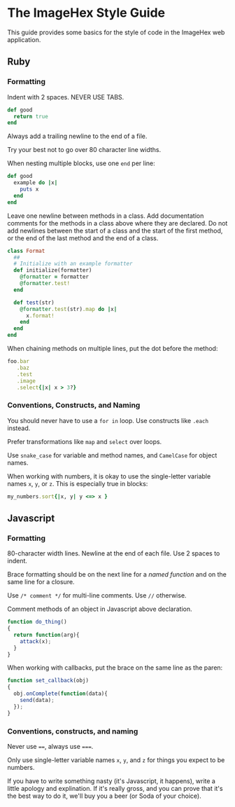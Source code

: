 The ImageHex Style Guide
========================
This guide provides some basics for the style of code in the ImageHex web
application.

## Ruby

### Formatting
Indent with 2 spaces. NEVER USE TABS.

````ruby
def good
  return true
end
````

Always add a trailing newline to the end of a file.

Try your best not to go over 80 character line widths.

When nesting multiple blocks, use one ````end```` per line:

````ruby
def good
  example do |x|
    puts x
  end
end
````

Leave one newline between methods in a class. Add documentation comments 
for the methods in a class above where they are declared. Do not add
newlines between the start of a class and the start of the first method,
or the end of the last method and the end of a class.
````ruby
class Format
  ##
  # Initialize with an example formatter 
  def initialize(formatter)
    @formatter = formatter
    @formatter.test!
  end

  def test(str)
    @formatter.test(str).map do |x|
      x.format!
    end
  end
end
````

When chaining methods on multiple lines, put the dot before the method:

````ruby
foo.bar
   .baz
   .test
   .image
   .select{|x| x > 3?}
````
### Conventions, Constructs, and Naming

You should never have to use a ````for in```` loop. Use constructs like
````.each```` instead.

Prefer transformations like ````map```` and ````select```` over loops.

Use ````snake_case```` for variable and method names, and ````CamelCase```` for
object names. 

When working with numbers, it is okay to use the single-letter variable names
````x````, ````y````, or ````z````. This is especially true in blocks:


````ruby
my_numbers.sort{|x, y| y <=> x }
````


## Javascript

### Formatting

80-character width lines. Newline at the end of each file. Use 2 spaces 
to indent.

Brace formatting should be on the next line for a *named function* and on the
same line for a closure.

Use ````/* comment */```` for multi-line comments. Use ````//```` otherwise.

Comment methods of an object in Javascript above declaration. 
````javascript
function do_thing()
{
  return function(arg){
    attack(x);
  }
}
````

When working with callbacks, put the brace on the same line as the paren:

````javascript
function set_callback(obj)
{
  obj.onComplete(function(data){
    send(data);
  });
}
````

### Conventions, constructs, and naming

Never use ````==````, always use ````===````.

Only use single-letter variable names ````x````, ````y````, and ````z```` for
things you expect to be numbers.

If you have to write something nasty (it's Javascript, it happens), write a
little apology and explination. If it's really gross, and you can prove that
it's the best way to do it, we'll buy you a beer (or Soda of your choice).

